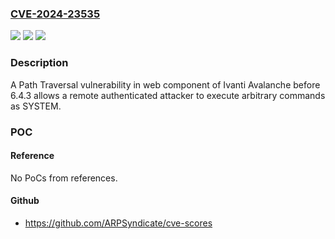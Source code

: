 ### [CVE-2024-23535](https://cve.mitre.org/cgi-bin/cvename.cgi?name=CVE-2024-23535)
![](https://img.shields.io/static/v1?label=Product&message=Avalanche&color=blue)
![](https://img.shields.io/static/v1?label=Version&message=6.4.3%3C%206.4.3%20&color=brighgreen)
![](https://img.shields.io/static/v1?label=Vulnerability&message=n%2Fa&color=brighgreen)

### Description

A Path Traversal vulnerability in web component of Ivanti Avalanche before 6.4.3 allows a remote authenticated attacker to execute arbitrary commands as SYSTEM. 

### POC

#### Reference
No PoCs from references.

#### Github
- https://github.com/ARPSyndicate/cve-scores

